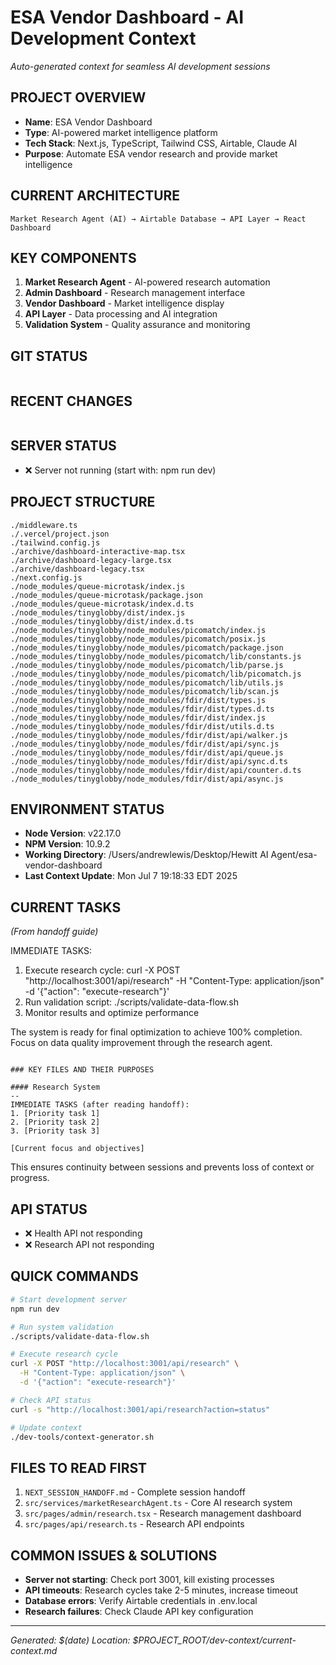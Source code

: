 # ESA Vendor Dashboard - AI Development Context
*Auto-generated context for seamless AI development sessions*

## PROJECT OVERVIEW
- **Name**: ESA Vendor Dashboard  
- **Type**: AI-powered market intelligence platform
- **Tech Stack**: Next.js, TypeScript, Tailwind CSS, Airtable, Claude AI
- **Purpose**: Automate ESA vendor research and provide market intelligence

## CURRENT ARCHITECTURE
```
Market Research Agent (AI) → Airtable Database → API Layer → React Dashboard
```

## KEY COMPONENTS
1. **Market Research Agent** - AI-powered research automation
2. **Admin Dashboard** - Research management interface  
3. **Vendor Dashboard** - Market intelligence display
4. **API Layer** - Data processing and AI integration
5. **Validation System** - Quality assurance and monitoring

## GIT STATUS
```
```

## RECENT CHANGES
```
```

## SERVER STATUS
- ❌ Server not running (start with: npm run dev)

## PROJECT STRUCTURE
```
./middleware.ts
./.vercel/project.json
./tailwind.config.js
./archive/dashboard-interactive-map.tsx
./archive/dashboard-legacy-large.tsx
./archive/dashboard-legacy.tsx
./next.config.js
./node_modules/queue-microtask/index.js
./node_modules/queue-microtask/package.json
./node_modules/queue-microtask/index.d.ts
./node_modules/tinyglobby/dist/index.js
./node_modules/tinyglobby/dist/index.d.ts
./node_modules/tinyglobby/node_modules/picomatch/index.js
./node_modules/tinyglobby/node_modules/picomatch/posix.js
./node_modules/tinyglobby/node_modules/picomatch/package.json
./node_modules/tinyglobby/node_modules/picomatch/lib/constants.js
./node_modules/tinyglobby/node_modules/picomatch/lib/parse.js
./node_modules/tinyglobby/node_modules/picomatch/lib/picomatch.js
./node_modules/tinyglobby/node_modules/picomatch/lib/utils.js
./node_modules/tinyglobby/node_modules/picomatch/lib/scan.js
./node_modules/tinyglobby/node_modules/fdir/dist/types.js
./node_modules/tinyglobby/node_modules/fdir/dist/types.d.ts
./node_modules/tinyglobby/node_modules/fdir/dist/index.js
./node_modules/tinyglobby/node_modules/fdir/dist/utils.d.ts
./node_modules/tinyglobby/node_modules/fdir/dist/api/walker.js
./node_modules/tinyglobby/node_modules/fdir/dist/api/sync.js
./node_modules/tinyglobby/node_modules/fdir/dist/api/queue.js
./node_modules/tinyglobby/node_modules/fdir/dist/api/sync.d.ts
./node_modules/tinyglobby/node_modules/fdir/dist/api/counter.d.ts
./node_modules/tinyglobby/node_modules/fdir/dist/api/async.js
```

## ENVIRONMENT STATUS
- **Node Version**: v22.17.0
- **NPM Version**: 10.9.2
- **Working Directory**: /Users/andrewlewis/Desktop/Hewitt AI Agent/esa-vendor-dashboard
- **Last Context Update**: Mon Jul  7 19:18:33 EDT 2025

## CURRENT TASKS
*(From handoff guide)*

IMMEDIATE TASKS:
1. Execute research cycle: curl -X POST "http://localhost:3001/api/research" -H "Content-Type: application/json" -d '{"action": "execute-research"}'
2. Run validation script: ./scripts/validate-data-flow.sh
3. Monitor results and optimize performance

The system is ready for final optimization to achieve 100% completion. Focus on data quality improvement through the research agent.
```

### KEY FILES AND THEIR PURPOSES

#### Research System
--
IMMEDIATE TASKS (after reading handoff):
1. [Priority task 1]
2. [Priority task 2]
3. [Priority task 3]

[Current focus and objectives]
```

This ensures continuity between sessions and prevents loss of context or progress.
## API STATUS
- ❌ Health API not responding
- ❌ Research API not responding

## QUICK COMMANDS
```bash
# Start development server
npm run dev

# Run system validation
./scripts/validate-data-flow.sh

# Execute research cycle
curl -X POST "http://localhost:3001/api/research" \
  -H "Content-Type: application/json" \
  -d '{"action": "execute-research"}'

# Check API status
curl -s "http://localhost:3001/api/research?action=status"

# Update context
./dev-tools/context-generator.sh
```

## FILES TO READ FIRST
1. `NEXT_SESSION_HANDOFF.md` - Complete session handoff
2. `src/services/marketResearchAgent.ts` - Core AI research system
3. `src/pages/admin/research.tsx` - Research management dashboard
4. `src/pages/api/research.ts` - Research API endpoints

## COMMON ISSUES & SOLUTIONS
- **Server not starting**: Check port 3001, kill existing processes
- **API timeouts**: Research cycles take 2-5 minutes, increase timeout
- **Database errors**: Verify Airtable credentials in .env.local
- **Research failures**: Check Claude API key configuration

---
*Generated: $(date)*
*Location: $PROJECT_ROOT/dev-context/current-context.md*

